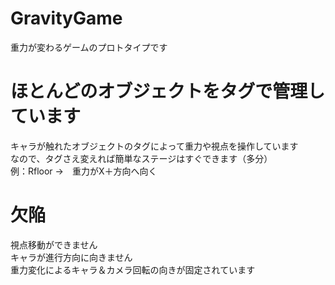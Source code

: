 # GravityGame
重力が変わるゲームのプロトタイプです　　
# ほとんどのオブジェクトをタグで管理しています
キャラが触れたオブジェクトのタグによって重力や視点を操作しています  
なので、タグさえ変えれば簡単なステージはすぐできます（多分）  
例：Rfloor →　重力がX＋方向へ向く  
# 欠陥
視点移動ができません  
キャラが進行方向に向きません  
重力変化によるキャラ＆カメラ回転の向きが固定されています  
